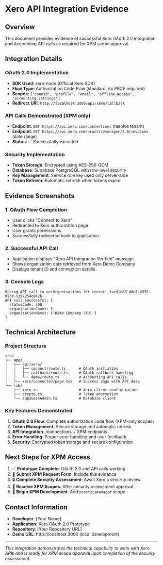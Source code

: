 # Xero API Integration Evidence

## Overview
This document provides evidence of successful Xero OAuth 2.0 integration and Accounting API calls as required for XPM scope approval.

## Integration Details

### OAuth 2.0 Implementation
- **SDK Used**: xero-node (Official Xero SDK)
- **Flow Type**: Authorization Code Flow (standard, no PKCE required)
- **Scopes**: `["openid", "profile", "email", "offline_access", "accounting.settings"]`
- **Redirect URI**: `http://localhost:3000/api/xero/callback`

### API Calls Demonstrated (XPM only)
- **Endpoint**: `GET https://api.xero.com/connections` (resolve tenant)
- **Endpoint**: `GET https://api.xero.com/practicemanager/2.0/invoices` (date range)
- **Status**: ✅ Successfully executed

### Security Implementation
- **Token Storage**: Encrypted using AES-256-GCM
- **Database**: Supabase PostgreSQL with row-level security
- **Key Management**: Service role key used only server-side
- **Token Refresh**: Automatic refresh when tokens expire

## Evidence Screenshots

### 1. OAuth Flow Completion
- User clicks "Connect to Xero"
- Redirected to Xero authorization page
- User grants permissions
- Successfully redirected back to application

### 2. Successful API Call
- Application displays "Xero API Integration Verified" message
- Shows organization data retrieved from Xero Demo Company
- Displays tenant ID and connection details

### 3. Console Logs
```
Making API call to getOrganisations for tenant: faed1e88-d8c5-4332-92bc-5357254c842b
API call successful: {
  statusCode: 200,
  organisationCount: 1,
  organisationNames: ['Demo Company (AU)']
}
```

## Technical Architecture

### Project Structure
```
src/
├── app/
│   ├── api/xero/
│   │   ├── connect/route.ts      # OAuth initiation
│   │   ├── callback/route.ts     # OAuth callback handling
│   │   └── demo/route.ts         # Accounting API calls
│   └── xero/connected/page.tsx   # Success page with API data
└── lib/
    ├── xero.ts                   # Xero client configuration
    ├── crypto.ts                 # Token encryption
    └── supabaseAdmin.ts          # Database client
```

### Key Features Demonstrated
1. **OAuth 2.0 Flow**: Complete authorization code flow (XPM-only scopes)
2. **Token Management**: Secure storage and automatic refresh
3. **API Integration**: /connections + XPM endpoints
4. **Error Handling**: Proper error handling and user feedback
5. **Security**: Encrypted token storage and secure configuration

## Next Steps for XPM Access

1. ✅ **Prototype Complete**: OAuth 2.0 and API calls working
2. 📝 **Submit XPM Request Form**: Include this evidence
3. 🔒 **Complete Security Assessment**: Await Xero's security review
4. 🎯 **Receive XPM Scopes**: After security assessment approval
5. 🚀 **Begin XPM Development**: Add `practicemanager` scope

## Contact Information
- **Developer**: [Your Name]
- **Application**: Xero OAuth 2.0 Prototype
- **Repository**: [Your Repository URL]
- **Demo URL**: http://localhost:3000 (local development)

---
*This integration demonstrates the technical capability to work with Xero APIs and is ready for XPM scope approval upon completion of the security assessment.*

